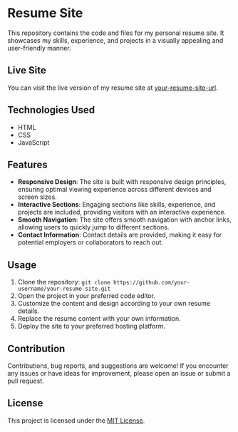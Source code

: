 # Resume Site

This repository contains the code and files for my personal resume site. It showcases my skills, experience, and projects in a visually appealing and user-friendly manner.

## Live Site

You can visit the live version of my resume site at [your-resume-site-url](https://www.your-resume-site.com).

## Technologies Used

- HTML
- CSS
- JavaScript

## Features

- **Responsive Design**: The site is built with responsive design principles, ensuring optimal viewing experience across different devices and screen sizes.
- **Interactive Sections**: Engaging sections like skills, experience, and projects are included, providing visitors with an interactive experience.
- **Smooth Navigation**: The site offers smooth navigation with anchor links, allowing users to quickly jump to different sections.
- **Contact Information**: Contact details are provided, making it easy for potential employers or collaborators to reach out.

## Usage

1. Clone the repository: `git clone https://github.com/your-username/your-resume-site.git`
2. Open the project in your preferred code editor.
3. Customize the content and design according to your own resume details.
4. Replace the resume content with your own information.
5. Deploy the site to your preferred hosting platform.

## Contribution

Contributions, bug reports, and suggestions are welcome! If you encounter any issues or have ideas for improvement, please open an issue or submit a pull request.

## License

This project is licensed under the [MIT License](LICENSE).

